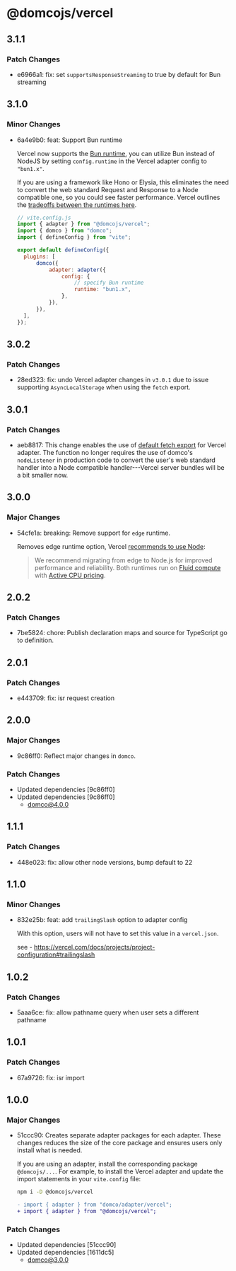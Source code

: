 # @domcojs/vercel

## 3.1.1

### Patch Changes

- e6966a1: fix: set `supportsResponseStreaming` to true by default for Bun streaming

## 3.1.0

### Minor Changes

- 6a4e9b0: feat: Support Bun runtime

  Vercel now supports the [Bun runtime](https://vercel.com/blog/bun-runtime-on-vercel-functions), you can utilize Bun instead of NodeJS by setting `config.runtime` in the Vercel adapter config to `"bun1.x"`.

  If you are using a framework like Hono or Elysia, this eliminates the need to convert the web standard Request and Response to a Node compatible one, so you could see faster performance. Vercel outlines the [tradeoffs between the runtimes here](https://vercel.com/blog/bun-runtime-on-vercel-functions#performance-characteristics-and-tradeoffs).

  ```js
  // vite.config.js
  import { adapter } from "@domcojs/vercel";
  import { domco } from "domco";
  import { defineConfig } from "vite";

  export default defineConfig({
  	plugins: [
  		domco({
  			adapter: adapter({
  				config: {
  					// specify Bun runtime
  					runtime: "bun1.x",
  				},
  			}),
  		}),
  	],
  });
  ```

## 3.0.2

### Patch Changes

- 28ed323: fix: undo Vercel adapter changes in `v3.0.1` due to issue supporting `AsyncLocalStorage` when using the `fetch` export.

## 3.0.1

### Patch Changes

- aeb8817: This change enables the use of [default fetch export](https://vercel.com/docs/functions/functions-api-reference?framework=other&language=ts#fetch-web-standard) for Vercel adapter. The function no longer requires the use of domco's `nodeListener` in production code to convert the user's web standard handler into a Node compatible handler---Vercel server bundles will be a bit smaller now.

## 3.0.0

### Major Changes

- 54cfe1a: breaking: Remove support for `edge` runtime.

  Removes edge runtime option, Vercel [recommends to use Node](https://vercel.com/docs/functions/runtimes/edge):

  > We recommend migrating from edge to Node.js for improved performance and reliability. Both runtimes run on [Fluid compute](https://vercel.com/docs/fluid-compute) with [Active CPU pricing](https://vercel.com/docs/fluid-compute/pricing).

## 2.0.2

### Patch Changes

- 7be5824: chore: Publish declaration maps and source for TypeScript go to definition.

## 2.0.1

### Patch Changes

- e443709: fix: isr request creation

## 2.0.0

### Major Changes

- 9c86ff0: Reflect major changes in `domco`.

### Patch Changes

- Updated dependencies [9c86ff0]
- Updated dependencies [9c86ff0]
  - domco@4.0.0

## 1.1.1

### Patch Changes

- 448e023: fix: allow other node versions, bump default to 22

## 1.1.0

### Minor Changes

- 832e25b: feat: add `trailingSlash` option to adapter config

  With this option, users will not have to set this value in a `vercel.json`.

  see - https://vercel.com/docs/projects/project-configuration#trailingslash

## 1.0.2

### Patch Changes

- 5aaa6ce: fix: allow pathname query when user sets a different pathname

## 1.0.1

### Patch Changes

- 67a9726: fix: isr import

## 1.0.0

### Major Changes

- 51ccc90: Creates separate adapter packages for each adapter. These changes reduces the size of the core package and ensures users only install what is needed.

  If you are using an adapter, install the corresponding package `@domcojs/...`. For example, to install the Vercel adapter and update the import statements in your `vite.config` file:

  ```bash
  npm i -D @domcojs/vercel
  ```

  ```diff
  - import { adapter } from "domco/adapter/vercel";
  + import { adapter } from "@domcojs/vercel";
  ```

### Patch Changes

- Updated dependencies [51ccc90]
- Updated dependencies [1611dc5]
  - domco@3.0.0
